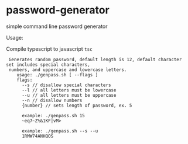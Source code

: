 # password-generator
simple command line password generator

Usage:

Compile typescript to javascript
``` tsc ```

```
 Generates random password, default length is 12, default character set includes special characters, 
 numbers, and uppercase and lowercase letters.
    usage: ./genpass.sh [ --flags ] 
    flags: 
      --s // disallow special characters 
      --l // all letters must be lowercase 
      --u // all letters must be uppercase
      --n // disallow numbers 
      {number} // sets length of password, ex. 5
      
      example: ./genpass.sh 15
      ~eq7~Z%&1KF|vM>
      
      example: ./genpass.sh --s --u
      1RMW74ANHQOS
     
